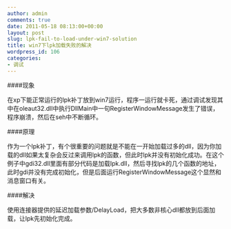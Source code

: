 ```yaml
---
author: admin
comments: true
date: 2011-05-18 08:13:00+00:00
layout: post
slug: lpk-fail-to-load-under-win7-solution
title: win7下lpk加载失败的解决
wordpress_id: 106
categories:
- 调试
---
```


####现象

在xp下能正常运行的lpk补丁放到win7运行，程序一运行就卡死，通过调试发现其中在oleaut32.dll中执行DllMain中一句RegisterWindowMessage发生了错误，程序崩溃，然后在seh中不断循环。


####原理

作为一个lpk补丁，有个很重要的问题就是不能在一开始加载过多的dll，因为你加载的dll如果太复杂会反过来调用lpk的函数，但此时lpk并没有初始化成功。在这个例子中gdi32.dll里面有部分代码是加载lpk.dll，然后寻找lpk的几个函数的地址，此时gdi并没有完成初始化，但是后面运行RegisterWindowMessage这个显然和消息窗口有关。

####解决

使用连接器提供的延迟加载参数/DelayLoad，把大多数非核心dll都放到后面加载，让lpk先初始化完成。

